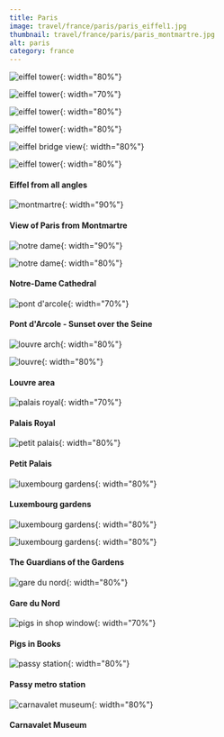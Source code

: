 ```yaml
---
title: Paris
image: travel/france/paris/paris_eiffel1.jpg
thumbnail: travel/france/paris/paris_montmartre.jpg
alt: paris
category: france
---
```


![eiffel tower](./assets/img/travel/france/paris/paris_eiffel2.jpg){: width="80%"}

![eiffel tower](./assets/img/travel/france/paris/paris_eiffel3.jpg){: width="70%"}

![eiffel tower](./assets/img/travel/france/paris/paris_eiffel4.jpg){: width="80%"}

![eiffel tower](./assets/img/travel/france/paris/paris_eiffel5.jpg){: width="80%"}

![eiffel bridge view](./assets/img/travel/france/paris/paris_eiffel_bridge.jpg){: width="80%"}

![eiffel tower](./assets/img/travel/france/paris/paris_eiffel6.jpg){: width="80%"}

#### Eiffel from all angles

![montmartre](./assets/img/travel/france/paris/paris_montmartre.jpg){: width="90%"}

#### View of Paris from Montmartre

![notre dame](./assets/img/travel/france/paris/paris_notredame1.jpg){: width="90%"}

![notre dame](./assets/img/travel/france/paris/paris_notredame2.jpg){: width="80%"}

#### Notre-Dame Cathedral

![pont d'arcole](./assets/img/travel/france/paris/paris_arcole_bridge.jpg){: width="70%"}

#### Pont d'Arcole - Sunset over the Seine

![louvre arch](./assets/img/travel/france/paris/paris_louvre_arch.jpg){: width="80%"}

![louvre](./assets/img/travel/france/paris/paris_louvre.jpg){: width="80%"}

#### Louvre area

![palais royal](./assets/img/travel/france/paris/paris_palais_royal.jpg){: width="70%"}

#### Palais Royal

![petit palais](./assets/img/travel/france/paris/paris_petit_palais.jpg){: width="80%"}

#### Petit Palais

![luxembourg gardens](./assets/img/travel/france/paris/paris_lux_gardens.jpg){: width="80%"}

#### Luxembourg gardens

![luxembourg gardens](./assets/img/travel/france/paris/paris_lux_lion1.jpg){: width="80%"}

![luxembourg gardens](./assets/img/travel/france/paris/paris_lux_lion2.jpg){: width="80%"}

#### The Guardians of the Gardens

![gare du nord](./assets/img/travel/france/paris/paris_garedunord.jpg){: width="80%"}

#### Gare du Nord

![pigs in shop window](./assets/img/travel/france/paris/paris_pigs.jpg){: width="70%"}

#### Pigs in Books

![passy station](./assets/img/travel/france/paris/paris_passy.jpg){: width="80%"}

#### Passy metro station

![carnavalet museum](./assets/img/travel/france/paris/paris_carnavalet.jpg){: width="80%"}

#### Carnavalet Museum
